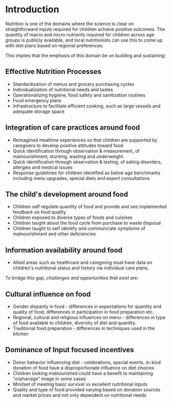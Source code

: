 

# Introduction

Nutrition is one of the domains where the science is clear on straightforward inputs required for children achieve positive outcomes.  The quantity of macro and micro nutrients required for children across age groups is publicly available, and local nutritionists can use this to come up with diet plans based on regional preferences.

This implies that the emphasis of this domain be on building and sustaining: 

## Effective Nutrition Processes
- Standardization of menus and grocery purchasing cycles
- Individualization of nutritional needs and tastes
- Operationalizing hygiene, food safety and sanitization routines
- Food emergency plans
- Infrastructure to facilitate efficient cooking, such as large vessels and adequate storage space

## Integration of care practices around food
- Reimagined mealtime experiences so that children are supported by caregivers to develop positive attitudes toward food
- Quick identification through observation & measurement, of malnourishment, stunting, wasting and underweight. 
- Quick identification through observation & testing, of eating disorders, allergies and medical issues
- Response guidelines for children identified as below age benchmarks including menu upgrades, special diets and expert consultations

## The child's development around food
- Children self regulate quantity of food and provide and see implemented feedback on food quality
- Children exposed to diverse types of foods and cuisines 
- Children taught about  the food cycle from purchase to waste disposal
- Children taught to self identify and communicate symptoms of malnourishment and other deficiencies

## Information availability around food
- Allied areas such as healthcare and caregiving must have data on children's nutritional status and history via individual care plans. 

To bridge this gap, *challenges and opportunities that exist* are: 

## Cultural influence on food 
- Gender disparity in food - differences in expectations for quantity and quality of food, differences in participation in food preparation etc.
- Regional, cultural and religious influences on menu - differences in type of food available to children, diversity of diet and quantity.
- Traditional food preparation - differences in techniques used in the kitchen

## Dominance of Input focused incentives

- Donor behavior influencing diet - celebrations, special events, in-kind donation of food have a disproportionate influence on diet choices
- Children looking malnourished could have a benefit to maintaining "orphanage" image in some cases
- Mindset of meeting basic survival vs excellent nutritional inputs
- Quality and type of food provided varying based on donation sources and market prices and not only dependent on nutritional needs

